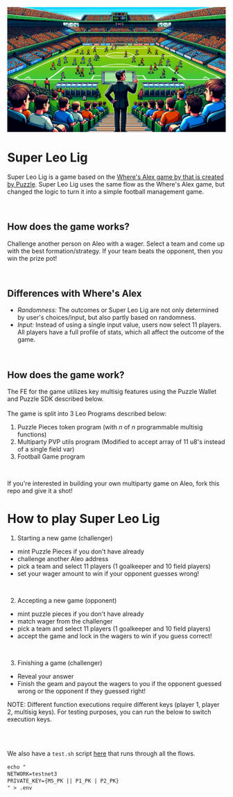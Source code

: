 
<img src="https://github.com/aleo-football-manager/serengeti/blob/658cf50f430938d9efff826cffa2a16816290d7c/files/cover1.png" alt="cover" />


# Super Leo Lig
Super Leo Lig is a game based on the [Where's Alex game by that is created by Puzzle](https://wheresalex.puzzle.online/). Super Leo Lig uses the same flow as the Where's Alex game, but changed the logic to turn it into a simple football management game.

<br /> 

## How does the game works?
Challenge another person on Aleo with a wager. Select a team and come up with the best formation/strategy. If your team beats the opponent, then you win the prize pot! 

<br />

## Differences with Where's Alex

- *Randomness:* The outcomes or Super Leo Lig are not only determined by user's choices/input, but also partly based on randomness.
- *Input:* Instead of using a single input value, users now select 11 players. All players have a full profile of stats, which all affect the outcome of the game.

<br />


## How does the game work?
The FE for the game utilizes key multisig features using the Puzzle Wallet and Puzzle SDK described below. <br /> <br />
The game is split into 3 Leo Programs described below:
1. Puzzle Pieces token program (with _n_ of _n_ programmable multisig functions)
2. Multiparty PVP utils program (Modified to accept array of 11 u8's instead of a single field var)
3. Football Game program

<br /> 

If you're interested in building your own multiparty game on Aleo, fork this repo and give it a shot! 

# How to play Super Leo Lig
1. Starting a new game (challenger)
- mint Puzzle Pieces if you don't have already
- challenge another Aleo address
- pick a team and select 11 players (1 goalkeeper and 10 field players)
- set your wager amount to win if your opponent guesses wrong!

<br /> 

2. Accepting a new game (opponent)
- mint puzzle pieces if you don't have already
- match wager from the challenger
- pick a team and select 11 players (1 goalkeeper and 10 field players)
- accept the game and lock in the wagers to win if you guess correct!

<br /> 

3. Finishing a game (challenger)
- Reveal your answer
- Finish the geam and payout the wagers to you if the opponent guessed wrong or the opponent if they guessed right!

NOTE: Different function executions require different keys (player 1, player 2, multisig keys). For testing purposes, you can run the below to switch execution keys.

<br /><br />

We also have a `test.sh` script [here](./football_game_vXXX/test.sh) that runs through all the flows.

```
echo "
NETWORK=testnet3
PRIVATE_KEY={MS_PK || P1_PK | P2_PK}
" > .env
```

